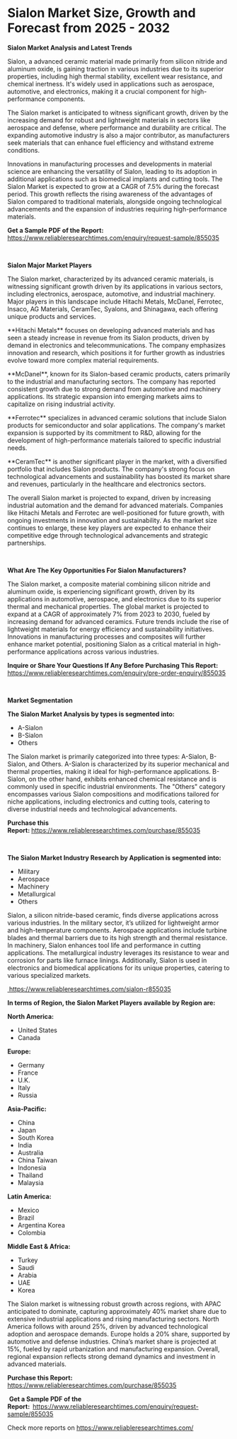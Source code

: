 <p><h1>Sialon Market Size, Growth and Forecast from 2025 - 2032</h1></p><p><strong>Sialon Market Analysis and Latest Trends</strong></p>
<p><p>Sialon, a advanced ceramic material made primarily from silicon nitride and aluminum oxide, is gaining traction in various industries due to its superior properties, including high thermal stability, excellent wear resistance, and chemical inertness. It's widely used in applications such as aerospace, automotive, and electronics, making it a crucial component for high-performance components.</p><p>The Sialon market is anticipated to witness significant growth, driven by the increasing demand for robust and lightweight materials in sectors like aerospace and defense, where performance and durability are critical. The expanding automotive industry is also a major contributor, as manufacturers seek materials that can enhance fuel efficiency and withstand extreme conditions.</p><p>Innovations in manufacturing processes and developments in material science are enhancing the versatility of Sialon, leading to its adoption in additional applications such as biomedical implants and cutting tools. The Sialon Market is expected to grow at a CAGR of 7.5% during the forecast period. This growth reflects the rising awareness of the advantages of Sialon compared to traditional materials, alongside ongoing technological advancements and the expansion of industries requiring high-performance materials.</p></p>
<p><strong>Get a Sample PDF of the Report:&nbsp;</strong> <a href="https://www.reliableresearchtimes.com/enquiry/request-sample/855035?utm_campaign=2181&utm_medium=2&utm_source=Github&utm_content=ia&utm_term=31032025&utm_id=sialon">https://www.reliableresearchtimes.com/enquiry/request-sample/855035</a></p>
<p>&nbsp;</p>
<p><strong>Sialon Major Market Players</strong></p>
<p><p>The Sialon market, characterized by its advanced ceramic materials, is witnessing significant growth driven by its applications in various sectors, including electronics, aerospace, automotive, and industrial machinery. Major players in this landscape include Hitachi Metals, McDanel, Ferrotec, Insaco, AG Materials, CeramTec, Syalons, and Shinagawa, each offering unique products and services.</p><p>**Hitachi Metals** focuses on developing advanced materials and has seen a steady increase in revenue from its Sialon products, driven by demand in electronics and telecommunications. The company emphasizes innovation and research, which positions it for further growth as industries evolve toward more complex material requirements.</p><p>**McDanel**, known for its Sialon-based ceramic products, caters primarily to the industrial and manufacturing sectors. The company has reported consistent growth due to strong demand from automotive and machinery applications. Its strategic expansion into emerging markets aims to capitalize on rising industrial activity.</p><p>**Ferrotec** specializes in advanced ceramic solutions that include Sialon products for semiconductor and solar applications. The company's market expansion is supported by its commitment to R&D, allowing for the development of high-performance materials tailored to specific industrial needs.</p><p>**CeramTec** is another significant player in the market, with a diversified portfolio that includes Sialon products. The company's strong focus on technological advancements and sustainability has boosted its market share and revenues, particularly in the healthcare and electronics sectors.</p><p>The overall Sialon market is projected to expand, driven by increasing industrial automation and the demand for advanced materials. Companies like Hitachi Metals and Ferrotec are well-positioned for future growth, with ongoing investments in innovation and sustainability. As the market size continues to enlarge, these key players are expected to enhance their competitive edge through technological advancements and strategic partnerships.</p></p>
<p>&nbsp;</p>
<p><strong>What Are The Key Opportunities For Sialon Manufacturers?</strong></p>
<p><p>The Sialon market, a composite material combining silicon nitride and aluminum oxide, is experiencing significant growth, driven by its applications in automotive, aerospace, and electronics due to its superior thermal and mechanical properties. The global market is projected to expand at a CAGR of approximately 7% from 2023 to 2030, fueled by increasing demand for advanced ceramics. Future trends include the rise of lightweight materials for energy efficiency and sustainability initiatives. Innovations in manufacturing processes and composites will further enhance market potential, positioning Sialon as a critical material in high-performance applications across various industries.</p></p>
<p><strong>Inquire or Share Your Questions If Any Before Purchasing This Report:</strong> <a href="https://www.reliableresearchtimes.com/enquiry/pre-order-enquiry/855035?utm_campaign=2181&utm_medium=2&utm_source=Github&utm_content=ia&utm_term=31032025&utm_id=sialon">https://www.reliableresearchtimes.com/enquiry/pre-order-enquiry/855035</a></p>
<p>&nbsp;</p>
<p><strong>Market Segmentation</strong></p>
<p><strong>The Sialon Market Analysis by types is segmented into:</strong></p>
<p><ul><li>Α-Sialon</li><li>Β-Sialon</li><li>Others</li></ul></p>
<p><p>The Sialon market is primarily categorized into three types: A-Sialon, B-Sialon, and Others. A-Sialon is characterized by its superior mechanical and thermal properties, making it ideal for high-performance applications. B-Sialon, on the other hand, exhibits enhanced chemical resistance and is commonly used in specific industrial environments. The "Others" category encompasses various Sialon compositions and modifications tailored for niche applications, including electronics and cutting tools, catering to diverse industrial needs and technological advancements.</p></p>
<p><strong>Purchase this Report:&nbsp;</strong><a href="https://www.reliableresearchtimes.com/purchase/855035?utm_campaign=2181&utm_medium=2&utm_source=Github&utm_content=ia&utm_term=31032025&utm_id=sialon">https://www.reliableresearchtimes.com/purchase/855035</a></p>
<p>&nbsp;</p>
<p><strong>The Sialon Market Industry Research by Application is segmented into:</strong></p>
<p><ul><li>Military</li><li>Aerospace</li><li>Machinery</li><li>Metallurgical</li><li>Others</li></ul></p>
<p><p>Sialon, a silicon nitride-based ceramic, finds diverse applications across various industries. In the military sector, it’s utilized for lightweight armor and high-temperature components. Aerospace applications include turbine blades and thermal barriers due to its high strength and thermal resistance. In machinery, Sialon enhances tool life and performance in cutting applications. The metallurgical industry leverages its resistance to wear and corrosion for parts like furnace linings. Additionally, Sialon is used in electronics and biomedical applications for its unique properties, catering to various specialized markets.</p></p>
<p><a href="https://www.reliableresearchtimes.com/sialon-r855035?utm_campaign=2181&utm_medium=2&utm_source=Github&utm_content=ia&utm_term=31032025&utm_id=sialon">&nbsp;https://www.reliableresearchtimes.com/sialon-r855035</a></p>
<p><strong>In terms of Region, the Sialon Market Players available by Region are:</strong></p>
<p>
    <p> <strong> North America: </strong>
        <ul>
            <li>United States</li>
            <li>Canada</li>
        </ul>
        </p> 
    <p> <strong> Europe: </strong>
        <ul>
            <li>Germany</li>
            <li>France</li>
            <li>U.K.</li>
            <li>Italy</li>
            <li>Russia</li>
        </ul>
        </p> 
    <p> <strong> Asia-Pacific: </strong>
        <ul>
            <li>China</li>
            <li>Japan</li>
            <li>South Korea</li>
            <li>India</li>
            <li>Australia</li>
            <li>China Taiwan</li>
            <li>Indonesia</li>
            <li>Thailand</li>
            <li>Malaysia</li>
        </ul>
        </p> 
    <p> <strong> Latin America: </strong>
        <ul>
            <li>Mexico</li>
            <li>Brazil</li>
            <li>Argentina Korea</li>
            <li>Colombia</li>
        </ul>
        </p> 
    <p> <strong> Middle East & Africa: </strong>
        <ul>
            <li>Turkey</li>
            <li>Saudi</li>
            <li>Arabia</li>
            <li>UAE</li>
            <li>Korea</li>
        </ul>
    </p>
    </p>
<p><p>The Sialon market is witnessing robust growth across regions, with APAC anticipated to dominate, capturing approximately 40% market share due to extensive industrial applications and rising manufacturing sectors. North America follows with around 25%, driven by advanced technological adoption and aerospace demands. Europe holds a 20% share, supported by automotive and defense industries. China’s market share is projected at 15%, fueled by rapid urbanization and manufacturing expansion. Overall, regional expansion reflects strong demand dynamics and investment in advanced materials.</p></p>
<p><strong>Purchase this Report: </strong><a href="https://www.reliableresearchtimes.com/purchase/855035?utm_campaign=2181&utm_medium=2&utm_source=Github&utm_content=ia&utm_term=31032025&utm_id=sialon">https://www.reliableresearchtimes.com/purchase/855035</a></p>
<p>&nbsp;<strong>Get a Sample PDF of the Report:&nbsp;&nbsp;</strong><a href="https://www.reliableresearchtimes.com/enquiry/request-sample/855035?utm_campaign=2181&utm_medium=2&utm_source=Github&utm_content=ia&utm_term=31032025&utm_id=sialon">https://www.reliableresearchtimes.com/enquiry/request-sample/855035</a></p>
<p><strong></strong></p>
<p>Check more reports on <a href="https://www.reliableresearchtimes.com/?utm_campaign=2181&utm_medium=2&utm_source=Github&utm_content=ia&utm_term=31032025&utm_id=sialon">https://www.reliableresearchtimes.com/</a></p>